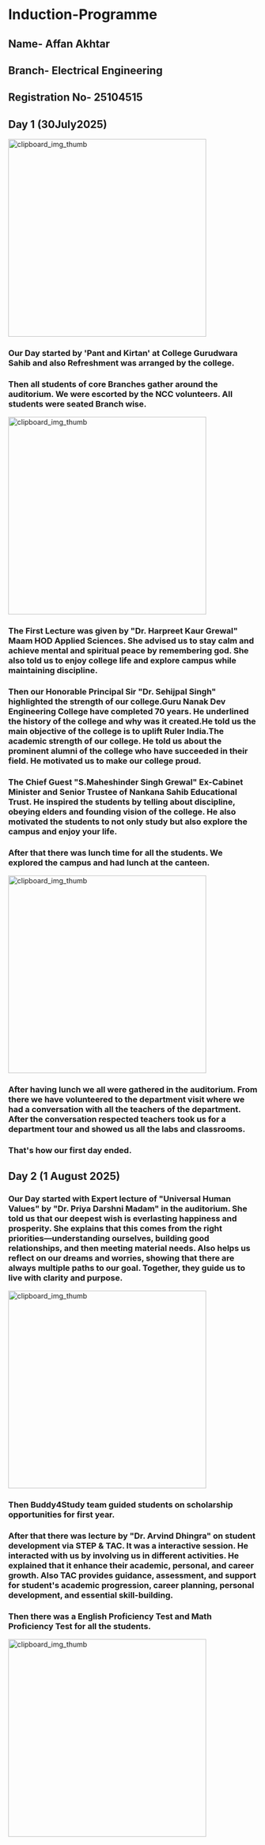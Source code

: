 # **Induction-Programme**
## Name- Affan Akhtar 
## Branch- Electrical Engineering 
## Registration No- 25104515
## **Day 1 (30July2025)** 
 <img width="400" height="400" alt="clipboard_img_thumb" src="https://github.com/user-attachments/assets/a8fbb298-c0c8-4f3b-ae29-5fda31570a3f" />

### Our Day started by 'Pant and Kirtan' at College Gurudwara Sahib and also Refreshment was arranged by the college.
### Then all students of core Branches gather around the auditorium. We were escorted by the NCC volunteers. All students were seated Branch wise.
 <img width="400" height="400" alt="clipboard_img_thumb" src="https://github.com/user-attachments/assets/3e13243f-2aed-420b-83f9-6db420c7238e" />

### The First Lecture was given by "**Dr. Harpreet Kaur Grewal**" Maam HOD Applied Sciences. She advised us to stay calm and achieve mental and spiritual peace by remembering god. She also told us to enjoy college life and explore campus while maintaining discipline.
### Then our Honorable Principal Sir "**Dr. Sehijpal Singh**" highlighted the strength of our college.Guru Nanak Dev Engineering College have completed 70 years. He underlined the history of the college and why was it created.He told us the main objective of the college is to uplift Ruler India.The academic strength of our college. He told us about the prominent alumni of the college who have succeeded in their field. He motivated us to make our college proud. 

### The Chief Guest "**S.Maheshinder Singh Grewal**" Ex-Cabinet Minister and Senior Trustee of Nankana Sahib Educational Trust. He inspired the students by telling about discipline, obeying elders and founding vision of the college. He also motivated the students to not only study but also explore the campus and enjoy your life.
### After that there was lunch time for all the students. We explored the campus and had lunch at the canteen.
<img width="400" height="400" alt="clipboard_img_thumb" src="https://github.com/user-attachments/assets/78ddde42-3f4a-4958-a7d1-27e39563d345" />

### After having lunch we all were gathered in the auditorium. From there we have volunteered to the department visit where we had a conversation with all the teachers of the department. After the conversation respected teachers took us for a department tour and showed us all the labs and classrooms.
### That's how our first day ended.


## **Day 2** (1 August 2025)

### Our Day started with Expert lecture of "Universal Human Values" by "Dr. Priya Darshni Madam" in the auditorium. She told us that our deepest wish is everlasting happiness and prosperity. She explains that this comes from the right priorities—understanding ourselves, building good relationships, and then meeting material needs. Also helps us reflect on our dreams and worries, showing that there are always multiple paths to our goal. Together, they guide us to live with clarity and purpose.
<img width="400" height="400" alt="clipboard_img_thumb" src="https://github.com/user-attachments/assets/a639d85e-c2d5-4568-8a19-3bc26b2cf8ab" />

### Then Buddy4Study team guided students on scholarship opportunities for first year.

### After that there was lecture by "Dr. Arvind Dhingra" on student development via STEP & TAC. It was a interactive session. He interacted with us by involving us in different activities. He explained that it enhance their academic, personal, and career growth. Also TAC  provides guidance, assessment, and support for student's academic progression, career planning, personal development, and essential skill-building. 

### Then there was a English Proficiency Test and Math Proficiency Test for all the students.

<img width="400" height="400" alt="clipboard_img_thumb" src="https://github.com/user-attachments/assets/c98d2b0b-507b-4380-a7b6-64c4103398ef" />
